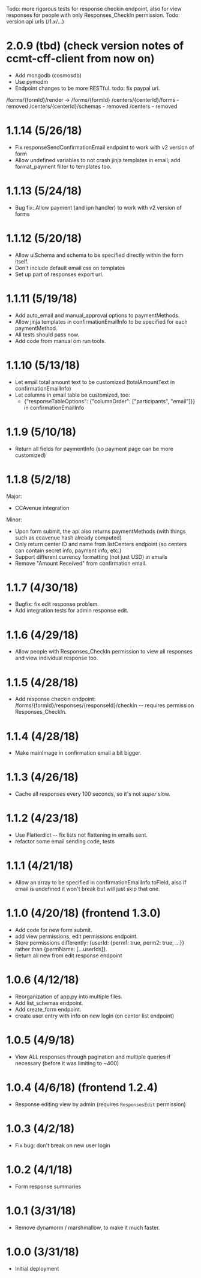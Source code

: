 Todo: more rigorous tests for response checkin endpoint, also for view responses for people with only Responses_CheckIn permission.
Todo: version api urls (/1.x/...)

# 2.0.9 (tbd) (check version notes of ccmt-cff-client from now on)
- Add mongodb (cosmosdb)
- Use pymodm
- Endpoint changes to be more RESTful.
todo: fix paypal url.

/forms/{formId}/render -> /forms/{formId}
/centers/{centerId}/forms - removed
/centers/{centerId}/schemas - removed
/centers - removed

# 1.1.14 (5/26/18)
- Fix responseSendConfirmationEmail endpoint to work with v2 version of form
- Allow undefined variables to not crash jinja templates in email; add format_payment filter to templates too.

# 1.1.13 (5/24/18)
- Bug fix: Allow payment (and ipn handler) to work with v2 version of forms

# 1.1.12 (5/20/18)
- Allow uiSchema and schema to be specified directly within the form itself.
- Don't include default email css on templates
- Set up part of responses export url.

# 1.1.11 (5/19/18)
- Add auto_email and manual_approval options to paymentMethods.
- Allow jinja templates in confirmationEmailInfo to be specified for each paymentMethod.
- All tests should pass now.
- Add code from manual om run tools.

# 1.1.10 (5/13/18)
- Let email total amount text to be customized (totalAmountText in confirmationEmailInfo)
- Let columns in email table be customized, too:
  - {"responseTableOptions": {"columnOrder": ["participants", "email"]}} in confirmationEmailInfo

# 1.1.9 (5/10/18)
- Return all fields for paymentInfo (so payment page can be more customized)

# 1.1.8 (5/2/18)
Major:
- CCAvenue integration

Minor:
- Upon form submit, the api also returns paymentMethods (with things such as ccavenue hash already computed)
- Only return center ID and name from listCenters endpoint (so centers can contain secret info, payment info, etc.)
- Support different currency formatting (not just USD) in emails
- Remove "Amount Received" from confirmation email.

# 1.1.7 (4/30/18)
- Bugfix: fix edit response problem.
- Add integration tests for admin response edit.

# 1.1.6 (4/29/18)
- Allow people with Responses_CheckIn permission to view all responses and view individual response too.

# 1.1.5 (4/28/18)
- Add response checkin endpoint: /forms/{formId}/responses/{responseId}/checkin -- requires permission Responses_CheckIn.

# 1.1.4 (4/28/18)
- Make mainImage in confirmation email a bit bigger.

# 1.1.3 (4/26/18)
- Cache all responses every 100 seconds, so it's not *super* slow.

# 1.1.2 (4/23/18)
- Use Flatterdict -- fix lists not flattening in emails sent.
- refactor some email sending code, tests

# 1.1.1 (4/21/18)
- Allow an array to be specified in confirmationEmailInfo.toField, also if email is undefined it won't break but will just skip that one.

# 1.1.0 (4/20/18) (frontend 1.3.0)
- Add code for new form submit.
- add view permissions, edit permissions endpoint.
- Store permissions differently: {userId: {perm1: true, perm2: true, ...}} rather than {permName: [...userIds]}.
- Return all new from edit response endpoint

# 1.0.6 (4/12/18)
- Reorganization of app.py into multiple files.
- Add list_schemas endpoint.
- Add create_form endpoint.
- create user entry with info on new login (on center list endpoint)

# 1.0.5 (4/9/18)
- View ALL responses through pagination and multiple queries if necessary (before it was limiting to ~400)

# 1.0.4 (4/6/18) (frontend 1.2.4)
- Response editing view by admin (requires `ResponsesEdit` permission)

# 1.0.3 (4/2/18)
- Fix bug: don't break on new user login

# 1.0.2 (4/1/18)
- Form response summaries

# 1.0.1 (3/31/18)
- Remove dynamorm / marshmallow, to make it much faster.

# 1.0.0 (3/31/18)
- Initial deployment
